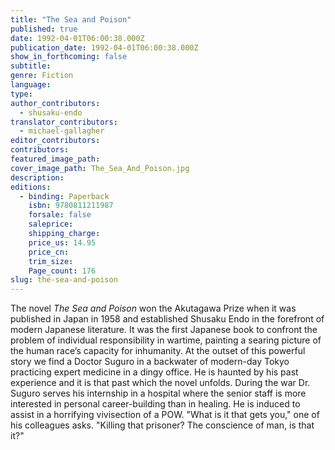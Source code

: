 ```yaml
---
title: "The Sea and Poison"
published: true
date: 1992-04-01T06:00:38.000Z
publication_date: 1992-04-01T06:00:38.000Z
show_in_forthcoming: false
subtitle:
genre: Fiction
language:
type:
author_contributors:
  - shusaku-endo
translator_contributors:
  - michael-gallagher
editor_contributors:
contributors:
featured_image_path:
cover_image_path: The_Sea_And_Poison.jpg
description:
editions:
  - binding: Paperback
    isbn: 9780811211987
    forsale: false
    saleprice:
    shipping_charge:
    price_us: 14.95
    price_cn:
    trim_size:
    Page_count: 176
slug: the-sea-and-poison
---
```


The novel _The Sea and Poison_ won the Akutagawa Prize when it was published in Japan in 1958 and established Shusaku Endo in the forefront of modern Japanese literature. It was the first Japanese book to confront the problem of individual responsibility in wartime, painting a searing picture of the human race’s capacity for inhumanity. At the outset of this powerful story we find a Doctor Suguro in a backwater of modern-day Tokyo practicing expert medicine in a dingy office. He is haunted by his past experience and it is that past which the novel unfolds. During the war Dr. Suguro serves his internship in a hospital where the senior staff is more interested in personal career-building than in healing. He is induced to assist in a horrifying vivisection of a POW. "What is it that gets you," one of his colleagues asks. "Killing that prisoner? The conscience of man, is that it?"


